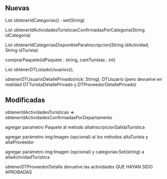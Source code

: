 ## Nuevas
  List<String> obtenerIdCategorias() : set(String)

  List<String> obtenerIdActividadesTuristicasConfirmadasPorCategoria(String idCategoria)  

  List<String> obtenerIdCategoriasDisponibleParaInscripcion(String idActividad, String idTurista)
  
  comprarPaquete(idPaquete : string, cantTuristas : int)

  List<DTListadoUsuario> obtenerDTListadoUsuarios();

  obtenerDTUsuarioDetallePrivado(nick: String): DTUsuario (pero devuelve en realidad DTTuristaDetallePrivado y DTProveedorDetallePrivado)

## Modificadas 
obtenerIdActividadesTuristicas => obtenerIdActividadesConfirmadasPorDepartamento

agregar parametro Paquete al metodo altaInscrpicionSalidaTuristica

agregar parámetro img:Imagen (opcional) al los métodos altaTurista y altaProveedor

agregar parámetro img:Imagen (opcional) y categorías:Set(string) a altaActividadTurística

obtenerDTProveedorDetalle devuelve las actividades QUE HAYAN SIDO APROBADAS

